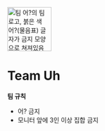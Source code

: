 <img src="https://user-images.githubusercontent.com/123532345/214494748-b101e04e-2532-46ff-a2e2-97f8ee4f8b4e.png" width=100 alt="팀 어?의 팀 로고, 붉은 색 어?(물음표) 글자가 금지 모양으로 쳐져있음"></img>
# Team Uh


**팀 규칙**
* 어? 금지
* 모니터 앞에 3인 이상 집합 금지
